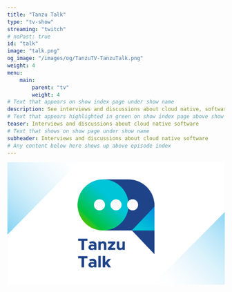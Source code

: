 ```yaml
---
title: "Tanzu Talk"
type: "tv-show"
streaming: "twitch"
# noPast: true
id: "talk"
image: "talk.png"
og_image: "/images/og/TanzuTV-TanzuTalk.png"
weight: 4
menu:
    main:
        parent: "tv"
        weight: 4
# Text that appears on show index page under show name
description: See interviews and discussions about cloud native, software modernization, and news in the Tanzu community.
# Text that appears highlighted in green on show index page above show name
teaser: Interviews and discussions about cloud native software
# Text that shows on show page under show name
subheader: Interviews and discussions about cloud native software
# Any content below here shows up above episode index
---
```

![Tanzu Talk show graphic](images/talk.png)
